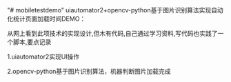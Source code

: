 "# mobiletestdemo" 
uiautomator2+opencv-python基于图片识别算法实现自动化统计页面加载时间DEMO：

从网上看到此项技术的实现设计,但木有代码,自己通过学习资料,写代码也实践了一个脚本,要点记录

1.uiautomator2实现UI操作

2.opencv-python基于图片识别算法，机器判断图片加载完成
